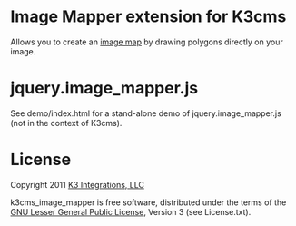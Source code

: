 Image Mapper extension for K3cms
================================

Allows you to create an [image map](http://en.wikipedia.org/wiki/Image_map) by drawing polygons directly on your image.


jquery.image_mapper.js
======================

See demo/index.html for a stand-alone demo of jquery.image_mapper.js (not in the context of K3cms).


License
=======

Copyright 2011 [K3 Integrations, LLC](http://www.k3integrations.com/)

k3cms_image_mapper is free software, distributed under the terms of the [GNU Lesser General Public License](http://www.gnu.org/copyleft/lesser.html), Version 3 (see License.txt).
